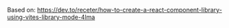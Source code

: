 Based on: https://dev.to/receter/how-to-create-a-react-component-library-using-vites-library-mode-4lma

